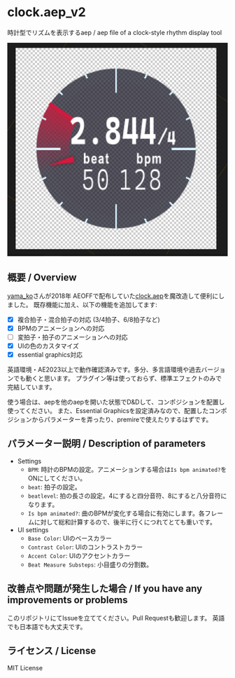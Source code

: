 # clock.aep_v2

時計型でリズムを表示するaep / aep file of a clock-style rhythm display tool

![thumbnail](assets/image.png)

## 概要 / Overview

[yama_ko](https://www.yama-ko.net/)さんが2018年 AEOFFで配布していた[clock.aep](https://x.com/yama_ko/status/1012951706005430272)を魔改造して便利にしました。
既存機能に加え、以下の機能を追加してます:

- [x] 複合拍子・混合拍子の対応 (3/4拍子、6/8拍子など)
- [x] BPMのアニメーションへの対応
- [ ] 変拍子・拍子のアニメーションへの対応
- [x] UIの色のカスタマイズ
- [x] essential graphics対応

英語環境・AE2023以上で動作確認済みです。多分、多言語環境や過去バージョンでも動くと思います。
プラグイン等は使っておらず、標準エフェクトのみで完結しています。

使う場合は、aepを他のaepを開いた状態でD&Dして、コンポジションを配置し使ってください。
また、Essential Graphicsを設定済みなので、配置したコンポジションからパラメーターを弄ったり、premireで使えたりするはずです。

## パラメーター説明 / Description of parameters

- Settings
  - `BPM`: 時計のBPMの設定。アニメーションする場合は`Is bpm animated?`をONにしてください。
  - `beat`: 拍子の設定。
  - `beatlevel`: 拍の長さの設定。4にすると四分音符、8にすると八分音符になります。
  - `Is bpm animated?`: 曲のBPMが変化する場合に有効にします。各フレームに対して総和計算するので、後半に行くにつれてとても重いです。
- UI settings
  - `Base Color`: UIのベースカラー
  - `Contrast Color`: UIのコントラストカラー
  - `Accent Color`: UIのアクセントカラー
  - `Beat Measure Substeps`: 小目盛りの分割数。

## 改善点や問題が発生した場合 / If you have any improvements or problems

このリポジトリにてIssueを立ててください。Pull Requestも歓迎します。
英語でも日本語でも大丈夫です。

## ライセンス / License

MIT License
